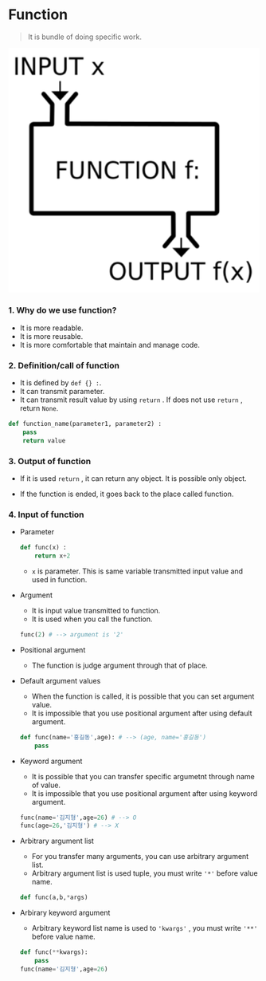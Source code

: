 # Function

> It is bundle of doing specific work.

![image-20200725175829103](Python(4).assets/image-20200725175829103.png)

### 1. Why do we use function?

- It is more readable.
- It is more reusable.
- It is more comfortable that maintain and manage code.



### 2. Definition/call of function

- It is defined by `def {} :`.
- It can transmit parameter.
- It can transmit result value by using `return` . If does not use `return` , return `None`.

```python
def function_name(parameter1, parameter2) :
    pass
	return value
```



### 3. Output of function

- If it is used `return` , it can return any object. It is possible only object.

- If the function is ended, it goes back to the place called function.



### 4. Input of function

- Parameter

  ```python
  def func(x) :
      return x+2
  ```

  - `x` is parameter. This is same variable transmitted input value and used in function.

- Argument

  - It is input value transmitted to function.
  - It is used when you call the function.

  ```python
  func(2) # --> argument is '2'
  ```

- Positional argument

  - The function is judge argument through that of place.

- Default argument values

  - When the function is called, it is possible that you can set argument value.
  - It is impossible that you use positional argument after using default argument.

  ```python 
  def func(name='홍길동',age): # --> (age, name='홍길동')
      pass
  ```

- Keyword argument

  - It is possible that you can transfer specific argumetnt through name of value.
  - It is impossible that you use positional argument after using keyword argument.

  ```python
  func(name='김지형',age=26) # --> O
  func(age=26,'김지형') # --> X
  ```

- Arbitrary argument list

  - For you transfer many arguments, you can use arbitrary argument list.
  - Arbitrary argument list is used tuple, you must write `'*'` before value name.

  ```python
  def func(a,b,*args)
  ```

- Arbirary keyword argument

  -  Arbitrary keyword list name is used to `'kwargs'` , you must write `'**'` before value name.

  ```python
  def func(**kwargs):
      pass
  func(name='김지형',age=26)
  ```

  